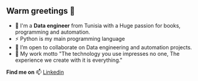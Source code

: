 ## Warm greetings 👋

- 🤔 I'm a **Data engineer** from Tunisia with a Huge passion for books, programming and automation. 
- ⚡ Python is my main programming language
- 🔭 I’m open to collaborate on Data engineering and automation projects.
- 💬 My work motto "The technology you use impresses no one, The experience we create with it is everything."



**Find me on**
📫 <a href= "https://www.linkedin.com/in/mohamed-laroussi-metoui-590125183/" > Linkedin </a>


<!--
**metoui-tude/metoui-tude** is a ✨ _special_ ✨ repository because its `README.md` (this file) appears on your GitHub profile.
 | 
📫 <a href= "https://stackoverflow.com/users/12470170/metouitude" > StackOverflow </a>
Here are some ideas to get you started:

- 🔭 I’m currently working on ...
- 🌱 I’m currently learning ...
- 👯 I’m looking to collaborate on ...
- 🤔 I’m looking for help with ...
- 💬 Ask me about ...
- 📫 How to reach me: ...
- 😄 Pronouns: ...
- ⚡ Fun fact: ...
-->
